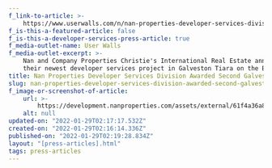 ```yaml
---
f_link-to-article: >-
    https://www.userwalls.com/n/nan-properties-developer-services-division-awarded-galveston-project-2425667/
f_is-this-a-featured-article: false
f_is-this-a-developer-services-press-article: true
f_media-outlet-name: User Walls
f_media-outlet-excerpt: >-
    Nan and Company Properties Christie's International Real Estate announces
    their newest developer services project in Galveston Tiara on the Beach.
title: Nan Properties Developer Services Division Awarded Second Galveston Project
slug: nan-properties-developer-services-division-awarded-second-galveston-project-3
f_image-or-screenshot-of-article:
    url: >-
        https://development.nanproperties.com/assets/external/61f4a36a8f9fb0dba4de8404_screen20shot202022-01-2120at2010.19.34%20AM.png
    alt: null
updated-on: "2022-01-29T02:17:17.532Z"
created-on: "2022-01-29T02:16:14.336Z"
published-on: "2022-01-29T02:19:28.834Z"
layout: "[press-articles].html"
tags: press-articles
---
```

